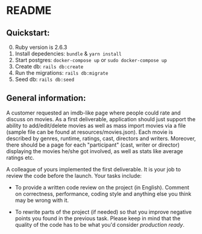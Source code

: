 # README

## Quickstart:

0. Ruby version is 2.6.3
1. Install depedencies: `bundle` & `yarn install`
2. Start postgres: `docker-compose up` or `sudo docker-compose up`
3. Create db: `rails db:create`
4. Run the migrations: `rails db:migrate`
5. Seed db: `rails db:seed`


## General information:

A customer requested an imdb-like page where people could rate and discuss on movies.
As a first deliverable, application should just support the ability to add/edit/delete movies
as well as mass import movies via a file (sample file can be found at resources/movies.json).
Each movie is described by genres, runtime, ratings, cast, directors and writers.
Moreover, there should be a page for each "participant" (cast, writer or director) displaying the movies he/she got involved, as well as stats like average ratings etc.

A colleague of yours implemented the first deliverable. It is your job to review the code before the launch. Your tasks include:

- To provide a written code review on the project (in English). Comment on correctness, performance, coding style and anything else you think may be wrong with it.

- To rewrite parts of the project (if needed) so that you improve negative points you found in the previous task. Please keep in mind that the quality of the code has to be what you'd consider _production ready_.
